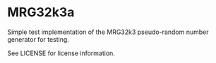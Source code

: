 # MRG32k3a #

Simple test implementation of the MRG32k3 pseudo-random
number generator for testing.

See LICENSE for license information.

